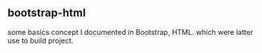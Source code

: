 ## bootstrap-html

some basics concept I documented in Bootstrap, HTML. which were latter use to build project.
